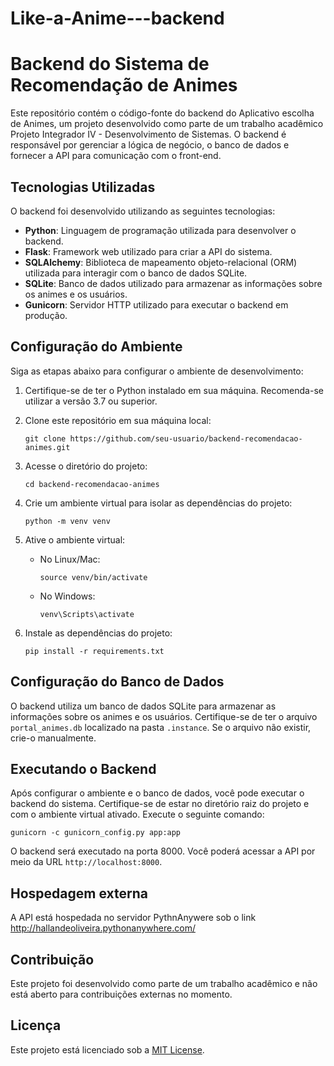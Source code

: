 # Like-a-Anime---backend

# Backend do Sistema de Recomendação de Animes

Este repositório contém o código-fonte do backend do Aplicativo escolha de Animes, 
um projeto desenvolvido como parte de um trabalho acadêmico Projeto Integrador IV - Desenvolvimento de Sistemas.
O backend é responsável por gerenciar a lógica de negócio, o banco de dados e fornecer a API para comunicação 
com o front-end.

## Tecnologias Utilizadas

O backend foi desenvolvido utilizando as seguintes tecnologias:

- **Python**: Linguagem de programação utilizada para desenvolver o backend.
- **Flask**: Framework web utilizado para criar a API do sistema.
- **SQLAlchemy**: Biblioteca de mapeamento objeto-relacional (ORM) utilizada para interagir com o banco de dados SQLite.
- **SQLite**: Banco de dados utilizado para armazenar as informações sobre os animes e os usuários.
- **Gunicorn**: Servidor HTTP utilizado para executar o backend em produção.

## Configuração do Ambiente

Siga as etapas abaixo para configurar o ambiente de desenvolvimento:

1. Certifique-se de ter o Python instalado em sua máquina. Recomenda-se utilizar a versão 3.7 ou superior.

2. Clone este repositório em sua máquina local:

   ```
   git clone https://github.com/seu-usuario/backend-recomendacao-animes.git
   ```

3. Acesse o diretório do projeto:

   ```
   cd backend-recomendacao-animes
   ```

4. Crie um ambiente virtual para isolar as dependências do projeto:

   ```
   python -m venv venv
   ```

5. Ative o ambiente virtual:

   - No Linux/Mac:

     ```
     source venv/bin/activate
     ```

   - No Windows:

     ```
     venv\Scripts\activate
     ```

6. Instale as dependências do projeto:

   ```
   pip install -r requirements.txt
   ```

## Configuração do Banco de Dados

O backend utiliza um banco de dados SQLite para armazenar as informações sobre os animes e os usuários. Certifique-se de ter o arquivo `portal_animes.db` localizado na pasta `.instance`. Se o arquivo não existir, crie-o manualmente.

## Executando o Backend

Após configurar o ambiente e o banco de dados, você pode executar o backend do sistema. Certifique-se de estar no diretório raiz do projeto e com o ambiente virtual ativado. Execute o seguinte comando:

```
gunicorn -c gunicorn_config.py app:app
```

O backend será executado na porta 8000. Você poderá acessar a API por meio da URL `http://localhost:8000`.

## Hospedagem externa 
A API está hospedada no servidor PythnAnywere sob o link 
http://hallandeoliveira.pythonanywhere.com/

## Contribuição

Este projeto foi desenvolvido como parte de um trabalho acadêmico e não está aberto para contribuições externas no momento.

## Licença

Este projeto está licenciado sob a [MIT License](LICENSE).
